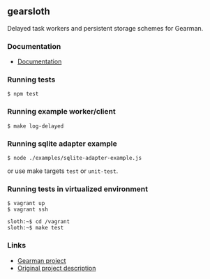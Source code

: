 
## gearsloth

Delayed task workers and persistent storage schemes for Gearman.

### Documentation

* [Documentation](doc.md)

### Running tests

    $ npm test

### Running example worker/client

    $ make log-delayed

### Running sqlite adapter example

    $ node ./examples/sqlite-adapter-example.js

or use make targets `test` or `unit-test`.

### Running tests in virtualized environment

    $ vagrant up
    $ vagrant ssh

    sloth:~$ cd /vagrant
    sloth:~$ make test

### Links

 * [Gearman project](http://gearman.org)
 * [Original project description](description.md)
